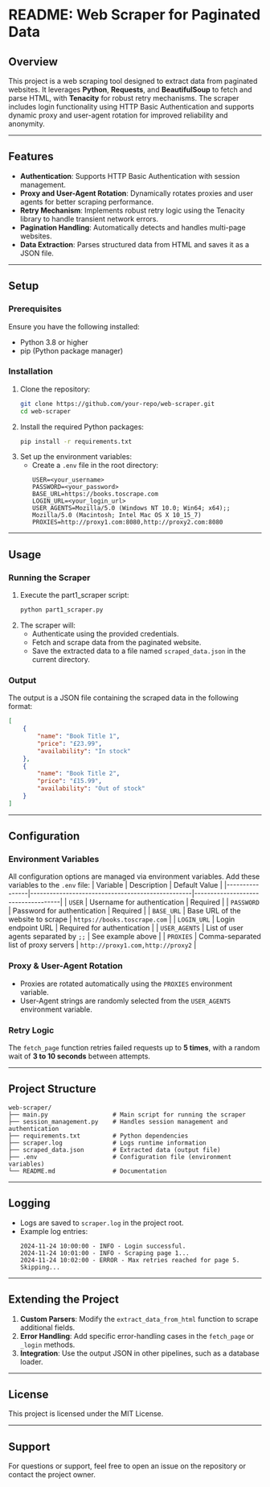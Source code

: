 
# README: Web Scraper for Paginated Data

## Overview

This project is a web scraping tool designed to extract data from paginated websites. It leverages **Python**, **Requests**, and **BeautifulSoup** to fetch and parse HTML, with **Tenacity** for robust retry mechanisms. The scraper includes login functionality using HTTP Basic Authentication and supports dynamic proxy and user-agent rotation for improved reliability and anonymity.

---

## Features
- **Authentication**: Supports HTTP Basic Authentication with session management.
- **Proxy and User-Agent Rotation**: Dynamically rotates proxies and user agents for better scraping performance.
- **Retry Mechanism**: Implements robust retry logic using the Tenacity library to handle transient network errors.
- **Pagination Handling**: Automatically detects and handles multi-page websites.
- **Data Extraction**: Parses structured data from HTML and saves it as a JSON file.

---

## Setup

### Prerequisites
Ensure you have the following installed:
- Python 3.8 or higher
- pip (Python package manager)

### Installation
1. Clone the repository:
   ```bash
   git clone https://github.com/your-repo/web-scraper.git
   cd web-scraper
   ```
2. Install the required Python packages:
   ```bash
   pip install -r requirements.txt
   ```
3. Set up the environment variables:
   - Create a `.env` file in the root directory:
     ```env
     USER=<your_username>
     PASSWORD=<your_password>
     BASE_URL=https://books.toscrape.com
     LOGIN_URL=<your_login_url>
     USER_AGENTS=Mozilla/5.0 (Windows NT 10.0; Win64; x64);; Mozilla/5.0 (Macintosh; Intel Mac OS X 10_15_7)
     PROXIES=http://proxy1.com:8080,http://proxy2.com:8080
     ```

---

## Usage

### Running the Scraper
1. Execute the part1_scraper script:
   ```bash
   python part1_scraper.py
   ```
2. The scraper will:
   - Authenticate using the provided credentials.
   - Fetch and scrape data from the paginated website.
   - Save the extracted data to a file named `scraped_data.json` in the current directory.

### Output
The output is a JSON file containing the scraped data in the following format:
```json
[
    {
        "name": "Book Title 1",
        "price": "£23.99",
        "availability": "In stock"
    },
    {
        "name": "Book Title 2",
        "price": "£15.99",
        "availability": "Out of stock"
    }
]
```

---

## Configuration

### Environment Variables
All configuration options are managed via environment variables. Add these variables to the `.env` file:
| Variable       | Description                                      | Default Value                      |
|----------------|--------------------------------------------------|------------------------------------|
| `USER`         | Username for authentication                     | Required                          |
| `PASSWORD`     | Password for authentication                     | Required                          |
| `BASE_URL`     | Base URL of the website to scrape                | `https://books.toscrape.com`      |
| `LOGIN_URL`    | Login endpoint URL                               | Required for authentication       |
| `USER_AGENTS`  | List of user agents separated by `;;`            | See example above                 |
| `PROXIES`      | Comma-separated list of proxy servers            | `http://proxy1.com,http://proxy2` |

### Proxy & User-Agent Rotation
- Proxies are rotated automatically using the `PROXIES` environment variable.
- User-Agent strings are randomly selected from the `USER_AGENTS` environment variable.

### Retry Logic
The `fetch_page` function retries failed requests up to **5 times**, with a random wait of **3 to 10 seconds** between attempts.

---

## Project Structure
```
web-scraper/
├── main.py                  # Main script for running the scraper
├── session_management.py    # Handles session management and authentication
├── requirements.txt         # Python dependencies
├── scraper.log              # Logs runtime information
├── scraped_data.json        # Extracted data (output file)
├── .env                     # Configuration file (environment variables)
└── README.md                # Documentation
```

---

## Logging
- Logs are saved to `scraper.log` in the project root.
- Example log entries:
  ```
  2024-11-24 10:00:00 - INFO - Login successful.
  2024-11-24 10:01:00 - INFO - Scraping page 1...
  2024-11-24 10:02:00 - ERROR - Max retries reached for page 5. Skipping...
  ```

---

## Extending the Project
1. **Custom Parsers**: Modify the `extract_data_from_html` function to scrape additional fields.
2. **Error Handling**: Add specific error-handling cases in the `fetch_page` or `_login` methods.
3. **Integration**: Use the output JSON in other pipelines, such as a database loader.

---

## License
This project is licensed under the MIT License.

---

## Support
For questions or support, feel free to open an issue on the repository or contact the project owner.
